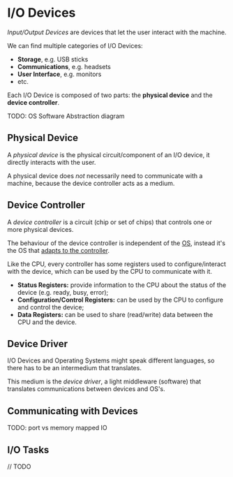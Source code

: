 # I/O Devices

*Input/Output Devices* are devices that let the user interact with the machine.

We can find multiple categories of I/O Devices:
- **Storage**, e.g. USB sticks
- **Communications**, e.g. headsets
- **User Interface**, e.g. monitors
- etc.

Each I/O Device is composed of two parts: the **physical device** and the **device controller**.

TODO: OS Software Abstraction diagram

## Physical Device

A *physical device* is the physical circuit/component of an I/O device, it directly interacts with the user.

A physical device does *not* necessarily need to communicate with a machine, because the device controller acts as a medium.

## Device Controller

A *device controller* is a circuit (chip or set of chips) that controls one or more physical devices.

The behaviour of the device controller is independent of the [OS](Systems%20and%20Networking/Unit%201/Operating%20System/Operating%20System.md), instead it's the OS that [adapts to the controller](#Device%20Driver).

Like the CPU, every controller has some registers used to configure/interact with the device, which can be used by the CPU to communicate with it.

- **Status Registers:** provide information to the CPU about the status of the device (e.g. ready, busy, error);
- **Configuration/Control Registers:** can be used by the CPU to configure and control the device;
- **Data Registers:** can be used to share (read/write) data between the CPU and the device.

## Device Driver

I/O Devices and Operating Systems might speak different languages, so there has to be an intermedium that translates.

This medium is the *device driver*, a light middleware (software) that translates communications between devices and OS's.

## Communicating with Devices

TODO: port vs memory mapped IO

## I/O Tasks

// TODO